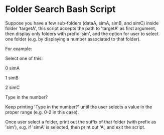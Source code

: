 # Folder Search Bash Script
Suppose you have a few sub-folders (dataA, simA, simB, and simC) inside folder 'targetA', this script accepts the path to 'targetA' as first argument, then display only folders with prefix 'sim', and the option for user to select one folder (e.g. by displaying a number associated to that folder).

For example:

Select one of this:

0 simA

1 simB

2 simC

Type in the number?

Keep printing 'Type in the number?' until the user selects a value in the proper range (e.g. 0-2 in this case).

Once user select a folder, print out the suffix of that folder (with prefix as 'sim'), e.g. if 'simA' is selected, then print out 'A', and exit the script.
